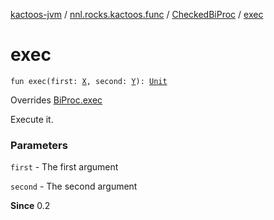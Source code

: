 [kactoos-jvm](../../index.md) / [nnl.rocks.kactoos.func](../index.md) / [CheckedBiProc](index.md) / [exec](./exec.md)

# exec

`fun exec(first: `[`X`](index.md#X)`, second: `[`Y`](index.md#Y)`): `[`Unit`](https://kotlinlang.org/api/latest/jvm/stdlib/kotlin/-unit/index.html)

Overrides [BiProc.exec](../../nnl.rocks.kactoos/-bi-proc/exec.md)

Execute it.

### Parameters

`first` - The first argument

`second` - The second argument

**Since**
0.2

